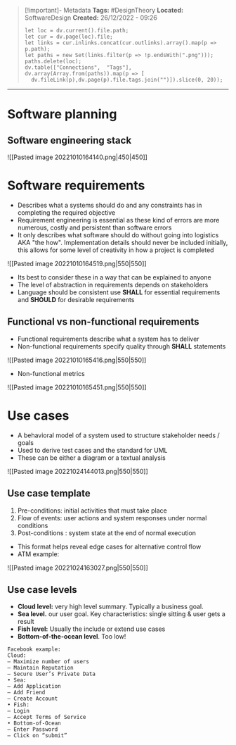 > [!important]- Metadata
> **Tags:** #DesignTheory 
> **Located:** SoftwareDesign
> **Created:** 26/12/2022 - 09:26
> ```dataviewjs
>let loc = dv.current().file.path;
>let cur = dv.page(loc).file;
>let links = cur.inlinks.concat(cur.outlinks).array().map(p => p.path);
>let paths = new Set(links.filter(p => !p.endsWith(".png")));
>paths.delete(loc);
>dv.table(["Connections",  "Tags"], dv.array(Array.from(paths)).map(p => [
>   dv.fileLink(p),dv.page(p).file.tags.join("")]).slice(0, 20));
> ```

___
# Software planning
## Software engineering stack
![[Pasted image 20221010164140.png|450|450]]
# Software requirements
- Describes what a systems should do and any constraints has in completing the required objective
- Requirement engineering is essential as these kind of errors are more numerous, costly and persistent than software errors
- It only describes what software should do without going into logistics AKA "the how". Implementation details should never be included initially, this allows for some level of creativity in how a project is completed

![[Pasted image 20221010164519.png|550|550]]

-  Its best to consider these in a way that can be explained to anyone
- The level of abstraction in requirements depends on stakeholders
- Language should be consistent use **SHALL** for essential requirements and **SHOULD** for desirable requirements
## Functional vs non-functional requirements
- Functional requirements describe what a system has to deliver
- Non-functional requirements specify quality through **SHALL** statements

![[Pasted image 20221010165416.png|550|550]]

- Non-functional metrics

![[Pasted image 20221010165451.png|550|550]]


# Use cases 
- A behavioral model of a system used to structure stakeholder needs / goals
- Used to derive test cases and the standard for UML 
- These can be either a diagram or a textual analysis 

![[Pasted image 20221024144013.png|550|550]]

## Use case template 
1. Pre-conditions: initial activities that must take place
2. Flow of events: user actions and system responses under normal conditions 
3. Post-conditions : system state at the end of normal execution
- This format helps reveal edge cases for alternative control flow 
- ATM example:

![[Pasted image 20221024163027.png|550|550]]

## Use case levels 
- **Cloud level:** very high level summary. Typically a business goal. 
- **Sea level.** our user goal. Key characteristics: single sitting & user gets a result 
- **Fish level:** Usually the include or extend use cases 
- **Bottom-of-the-ocean level**. Too low!

```ad-example
Facebook example:
Cloud:
– Maximize number of users
– Maintain Reputation
– Secure User’s Private Data
• Sea:
– Add Application
– Add Friend
– Create Account
• Fish:
– Login
– Accept Terms of Service
• Bottom-of-Ocean
– Enter Password
– Click on “submit”
```

